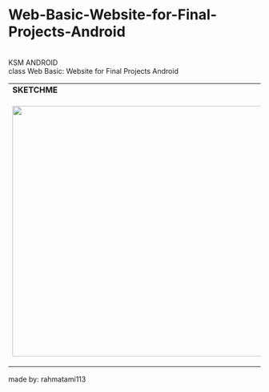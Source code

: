 # Web-Basic-Website-for-Final-Projects-Android
<br>
KSM ANDROID
<br>
class Web Basic: Website for Final Projects Android

<table>
  <tr><td><strong>SKETCHME</strong></td></tr>
  <tr>
    <td><p align="center"><img src="/docs/ios_screenshot.jpeg" height="500"></p></td>
    <td><p align="center"><img src="/docs/android_screenshot.jpg" height="500"></p></td>
  </tr>
</table>

made by: rahmatami113
